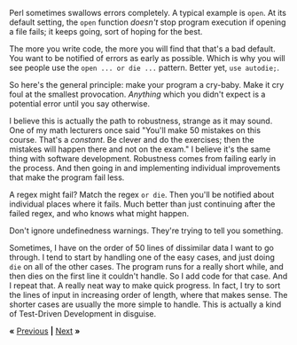 Perl sometimes swallows errors completely. A typical example is `open`. At its
default setting, the `open` function *doesn't* stop program execution if
opening a file fails; it keeps going, sort of hoping for the best.

The more you write code, the more you will find that that's a bad default. You
want to be notified of errors as early as possible. Which is why you will see
people use the `open ... or die ...` pattern. Better yet, `use autodie;`.

So here's the general principle: make your program a cry-baby. Make it cry foul
at the smallest provocation. *Anything* which you didn't expect is a potential
error until you say otherwise.

I believe this is actually the path to robustness, strange as it may sound. One
of my math lecturers once said "You'll make 50 mistakes on this course. That's a
*constant*. Be clever and do the exercises; then the mistakes will happen there
and not on the exam." I believe it's the same thing with software development.
Robustness comes from failing early in the process. And then going in and
implementing individual improvements that make the program fail less.

A regex might fail? Match the regex `or die`. Then you'll be notified about
individual places where it fails. Much better than just continuing after the
failed regex, and who knows what might happen.

Don't ignore undefinedness warnings. They're trying to tell you something.

Sometimes, I have on the order of 50 lines of dissimilar data I want to go
through. I tend to start by handling one of the easy cases, and just doing
`die` on all of the other cases. The program runs for a really short while, and
then dies on the first line it couldn't handle. So I add code for that case.
And I repeat that. A really neat way to make quick progress. In fact, I try to
sort the lines of input in increasing order of length, where that makes sense.
The shorter cases are usually the more simple to handle. This is actually a
kind of Test-Driven Development in disguise.

**«** [Previous](ROMAN.md) **|** [Next](end-weight.md) **»**
